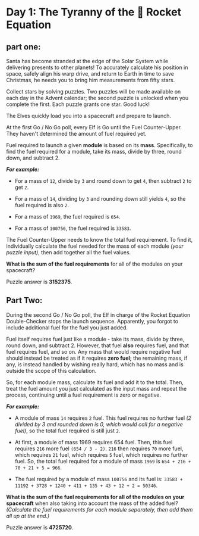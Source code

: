# **Day 1: The Tyranny of the :rocket: Rocket Equation** 
## part one:
Santa has become stranded at the edge of the Solar System while delivering presents to other planets! To accurately calculate his position in space, safely align his warp drive, and return to Earth in time to save Christmas, he needs you to bring him measurements from fifty stars.

Collect stars by solving puzzles. Two puzzles will be made available on each day in the Advent calendar; the second puzzle is unlocked when you complete the first. Each puzzle grants one star. Good luck!

The Elves quickly load you into a spacecraft and prepare to launch.

At the first Go / No Go poll, every Elf is Go until the Fuel Counter-Upper. They haven't determined the amount of fuel required yet.

Fuel required to launch a given **module** is based on its **mass**. Specifically, to find the fuel required for a module, take its mass, divide by three, round down, and subtract 2.

_**For example:**_

* For a mass of `12`, divide by `3` and round down to get `4`, then subtract `2` to get `2`.

* For a mass of `14`, dividing by `3` and rounding down still yields `4`, so the fuel required is also `2`.

* For a mass of `1969`, the fuel required is `654`.

* For a mass of `100756`, the fuel required is `33583`.

The Fuel Counter-Upper needs to know the total fuel requirement. To find it, individually calculate the fuel needed for the mass of each module *(your puzzle input)*, then add together all the fuel values.

**What is the sum of the fuel requirements** for all of the modules on your spacecraft?

Puzzle answer is **3152375**.

## Part Two: 
During the second Go / No Go poll, the Elf in charge of the Rocket Equation Double-Checker stops the launch sequence. Apparently, you forgot to include additional fuel for the fuel you just added.

Fuel itself requires fuel just like a module - take its mass, divide by three, round down, and subtract 2. However, that fuel **also** requires fuel, and that fuel requires fuel, and so on. Any mass that would require negative fuel should instead be treated as if it requires **zero fuel;** the remaining mass, if any, is instead handled by wishing really hard, which has no mass and is outside the scope of this calculation.

So, for each module mass, calculate its fuel and add it to the total. Then, treat the fuel amount you just calculated as the input mass and repeat the process, continuing until a fuel requirement is zero or negative.

 _**For example:**_

* A module of mass `14` requires `2` fuel. This fuel requires no further fuel _(2 divided by 3 and rounded down is 0, which would call for a negative fuel)_, so the total fuel required is still just `2`.
* At first, a module of mass 1969 requires 654 fuel. Then, this fuel requires `216` more fuel `(654 / 3 - 2)`. `216` then requires `70` more fuel, which requires `21` fuel, which requires `5` fuel, which requires no further fuel. So, the total fuel required for a module of mass `1969` is `654 + 216 + 70 + 21 + 5 = 966`.

* The fuel required by a module of mass `100756` and its fuel is: `33583 + 11192 + 3728 + 1240 + 411 + 135 + 43 + 12 + 2 = 50346`.



**What is the sum of the fuel requirements for all of the modules on your spacecraft** when also taking into account the mass of the added fuel? _(Calculate the fuel requirements for each module separately, then add them all up at the end.)_

Puzzle answer is **4725720**.